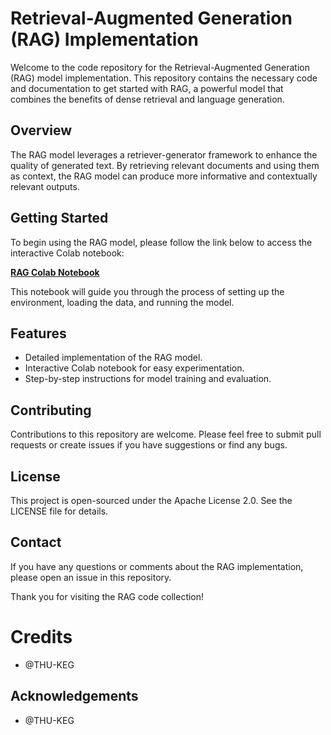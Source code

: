 # Retrieval-Augmented Generation (RAG) Implementation

Welcome to the code repository for the Retrieval-Augmented Generation (RAG) model implementation. This repository contains the necessary code and documentation to get started with RAG, a powerful model that combines the benefits of dense retrieval and language generation.

## Overview

The RAG model leverages a retriever-generator framework to enhance the quality of generated text. By retrieving relevant documents and using them as context, the RAG model can produce more informative and contextually relevant outputs.

## Getting Started

To begin using the RAG model, please follow the link below to access the interactive Colab notebook:

[**RAG Colab Notebook**](https://colab.research.google.com/github/DanialPahlavan/RAG/blob/main/RAG.ipynb)

This notebook will guide you through the process of setting up the environment, loading the data, and running the model.

## Features

- Detailed implementation of the RAG model.
- Interactive Colab notebook for easy experimentation.
- Step-by-step instructions for model training and evaluation.

## Contributing

Contributions to this repository are welcome. Please feel free to submit pull requests or create issues if you have suggestions or find any bugs.

## License

This project is open-sourced under the Apache License 2.0. See the LICENSE file for details.

## Contact

If you have any questions or comments about the RAG implementation, please open an issue in this repository.

Thank you for visiting the RAG code collection!

# Credits

- @THU-KEG

## Acknowledgements

- @THU-KEG

